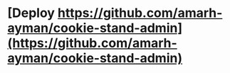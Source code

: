 # [Deploy https://github.com/amarh-ayman/cookie-stand-admin](https://github.com/amarh-ayman/cookie-stand-admin)
